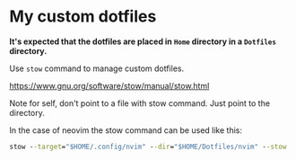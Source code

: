 # My custom dotfiles

**It's expected  that the dotfiles are placed in `Home` directory in a `Dotfiles` directory.**

Use `stow` command to manage custom dotfiles.

https://www.gnu.org/software/stow/manual/stow.html

Note for self, don't point to a file with stow command. Just point to the directory.

In the case of neovim the stow command can be used like this:

```cmd
stow --target="$HOME/.config/nvim" --dir="$HOME/Dotfiles/nvim" --stow .
```
